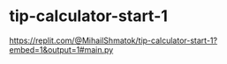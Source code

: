 # tip-calculator-start-1

https://replit.com/@MihailShmatok/tip-calculator-start-1?embed=1&output=1#main.py 

